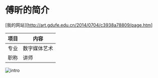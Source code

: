 # 傅昕的简介

[我的网站][http://art.gdufe.edu.cn/2014/0704/c3938a78809/page.htm]

| 项目 | 内容         |
| ---- | ------------ |
| 专业 | 数字媒体艺术 |
| 职称 | 讲师         |

![intro](http://www.dlnu.edu.cn/sjxyxb/images/content/2019-08/20190808100817424548.jpg
)